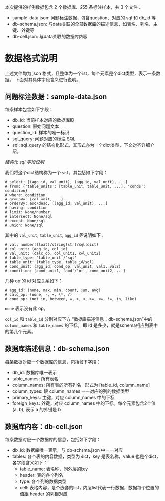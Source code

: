 本次提供的样例数据包含 2 个数据库、255 条标注样本，共 3 个文件：

* sample-data.json: 问题标注数据，包含question、对应的 sql 和 db_id 等
* db-schema.json: 与data关联的全部数据库的描述信息，如表名、列名、主键、外键等
* db-cell.json: 与data关联的数据库内容

# 数据格式说明

上述文件均为 json 格式，且整体为一个list，每个元素是个dict类型，表示一条数据。
下面对其具体字段含义进行说明。

## 问题标注数据：sample-data.json

每条样本包含如下字段：

* db_id: 当前样本对应的数据库ID
* question: 原始问题文本
* question_id: 样本的唯一标识
* sql_query: 问题对应的标注 SQL
* sql: sql_query 的结构化形式，其形式亦为一个dict类型，下文对齐详细介绍。

*结构化 sql 字段说明*

我们将这个dict结构称为一个 `sql`，其包括如下字段：

```
# select: [(agg_id, val_unit), (agg_id, val_unit), ...]
# from: {'table_units': [table_unit, table_unit, ...], 'conds': condition}
# where: condition
# groupBy: [col_unit, ...]
# orderBy: asc/desc, [(agg_id, val_unit), ...]
# having: condition
# limit: None/number
# intersect: None/sql
# except: None/sql 
# union: None/sql
```

其中的 `val_unit`, `table_unit`, `agg_id` 等说明如下：

```
# val: number(float)/string(str)/sql(dict)
# col_unit: (agg_id, col_id)
# val_unit: (calc_op, col_unit1, col_unit2)
# table_type: 'table_unit'/'sql'
# table_unit: (table_type, table_id/sql)
# cond_unit: (agg_id, cond_op, val_unit, val1, val2)
# condition: [cond_unit1, 'and'/'or', cond_unit2, ...]
```

几种 op 的 id 对应关系如下：

```
# agg_id: (none, max, min, count, sum, avg)
# calc_op: (none, -, +, \*, /)
# cond_op: (not_in, between, =, >, <, >=, <=, !=, in, like)
```

`none` 表示没有此 op。


`col_id` 和 `table_id` 分别对应下方 “数据库描述信息：db-schema.json”中的`column_names` 和 `table_names` 的下标。
即 id 是多少，就是schema相应列表中的第几个元素。

## 数据库描述信息：db-schema.json

每条数据对应一个数据库的信息，包括如下字段：

* db_id: 数据库唯一表示
* table_names: 所有表名
* column_names: 所有表的所有列名，形式为 [table_id, column_name]
* column_types: 跟 column_names 一一对应的列的数据类型
* primary_keys: 主键，对应 column_names 中的下标
* foreign_keys: 外键，对应 column_names 中的下标。每个元素包含2个值 (a, b), 表示 a 的外键是 b

## 数据库内容：db-cell.json

每条数据对应一个数据库的信息，包括如下字段：

* db_id: 数据库唯一表示，与 db-schema.json 中一一对应
* tables: 各个表的内容数据，类型为 dict，key 是表名称，value 也是个dict，各字段含义如下：
  - table_name: 表名称，同外层的key
  - header: 表的各个列名
  - type: 各个列的数据类型
  - cell: 表格内容，是个嵌套的list，内层list代表一行数据，数据每个位置的值跟 header 的列相对应

